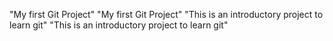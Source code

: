 "My first Git Project" 
"My first Git Project" 
"This is an introductory project to learn git" 
"This is an introductory project to learn git" 
